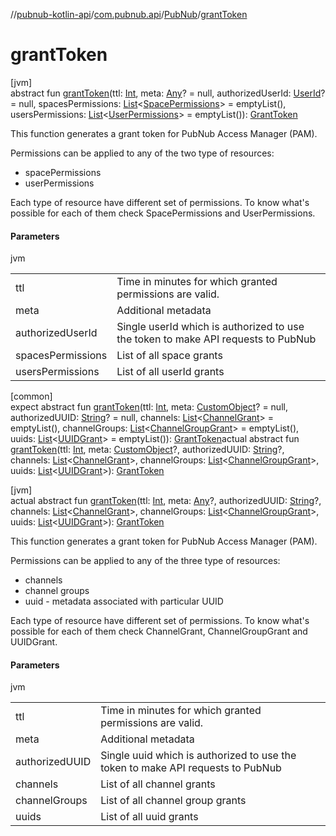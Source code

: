 //[pubnub-kotlin-api](../../../index.md)/[com.pubnub.api](../index.md)/[PubNub](index.md)/[grantToken](grant-token.md)

# grantToken

[jvm]\
abstract fun [grantToken](grant-token.md)(ttl: [Int](https://kotlinlang.org/api/core/kotlin-stdlib/kotlin/-int/index.html), meta: [Any](https://kotlinlang.org/api/core/kotlin-stdlib/kotlin/-any/index.html)? = null, authorizedUserId: [UserId](../../../../../pubnub-kotlin/pubnub-kotlin-core-api/pubnub-kotlin-core-api/com.pubnub.api/-user-id/index.md)? = null, spacesPermissions: [List](https://kotlinlang.org/api/core/kotlin-stdlib/kotlin.collections/-list/index.html)&lt;[SpacePermissions](../../../../../pubnub-kotlin/pubnub-kotlin-api/pubnub-kotlin-api/com.pubnub.api.models.consumer.access_manager.sum/-space-permissions/index.md)&gt; = emptyList(), usersPermissions: [List](https://kotlinlang.org/api/core/kotlin-stdlib/kotlin.collections/-list/index.html)&lt;[UserPermissions](../../../../../pubnub-kotlin/pubnub-kotlin-api/pubnub-kotlin-api/com.pubnub.api.models.consumer.access_manager.sum/-user-permissions/index.md)&gt; = emptyList()): [GrantToken](../../com.pubnub.api.endpoints.access/-grant-token/index.md)

This function generates a grant token for PubNub Access Manager (PAM).

Permissions can be applied to any of the two type of resources:

- 
   spacePermissions
- 
   userPermissions

Each type of resource have different set of permissions. To know what's possible for each of them check SpacePermissions and UserPermissions.

#### Parameters

jvm

| | |
|---|---|
| ttl | Time in minutes for which granted permissions are valid. |
| meta | Additional metadata |
| authorizedUserId | Single userId which is authorized to use the token to make API requests to PubNub |
| spacesPermissions | List of all space grants |
| usersPermissions | List of all userId grants |

[common]\
expect abstract fun [grantToken](grant-token.md)(ttl: [Int](https://kotlinlang.org/api/core/kotlin-stdlib/kotlin/-int/index.html), meta: [CustomObject](../../com.pubnub.kmp/-custom-object/index.md)? = null, authorizedUUID: [String](https://kotlinlang.org/api/core/kotlin-stdlib/kotlin/-string/index.html)? = null, channels: [List](https://kotlinlang.org/api/core/kotlin-stdlib/kotlin.collections/-list/index.html)&lt;[ChannelGrant](../../com.pubnub.api.models.consumer.access_manager.v3/-channel-grant/index.md)&gt; = emptyList(), channelGroups: [List](https://kotlinlang.org/api/core/kotlin-stdlib/kotlin.collections/-list/index.html)&lt;[ChannelGroupGrant](../../com.pubnub.api.models.consumer.access_manager.v3/-channel-group-grant/index.md)&gt; = emptyList(), uuids: [List](https://kotlinlang.org/api/core/kotlin-stdlib/kotlin.collections/-list/index.html)&lt;[UUIDGrant](../../com.pubnub.api.models.consumer.access_manager.v3/-u-u-i-d-grant/index.md)&gt; = emptyList()): [GrantToken](../../com.pubnub.api.endpoints.access/-grant-token/index.md)actual abstract fun [grantToken](grant-token.md)(ttl: [Int](https://kotlinlang.org/api/core/kotlin-stdlib/kotlin/-int/index.html), meta: [CustomObject](../../com.pubnub.kmp/-custom-object/index.md)?, authorizedUUID: [String](https://kotlinlang.org/api/core/kotlin-stdlib/kotlin/-string/index.html)?, channels: [List](https://kotlinlang.org/api/core/kotlin-stdlib/kotlin.collections/-list/index.html)&lt;[ChannelGrant](../../com.pubnub.api.models.consumer.access_manager.v3/-channel-grant/index.md)&gt;, channelGroups: [List](https://kotlinlang.org/api/core/kotlin-stdlib/kotlin.collections/-list/index.html)&lt;[ChannelGroupGrant](../../com.pubnub.api.models.consumer.access_manager.v3/-channel-group-grant/index.md)&gt;, uuids: [List](https://kotlinlang.org/api/core/kotlin-stdlib/kotlin.collections/-list/index.html)&lt;[UUIDGrant](../../com.pubnub.api.models.consumer.access_manager.v3/-u-u-i-d-grant/index.md)&gt;): [GrantToken](../../com.pubnub.api.endpoints.access/-grant-token/index.md)

[jvm]\
actual abstract fun [grantToken](grant-token.md)(ttl: [Int](https://kotlinlang.org/api/core/kotlin-stdlib/kotlin/-int/index.html), meta: [Any](https://kotlinlang.org/api/core/kotlin-stdlib/kotlin/-any/index.html)?, authorizedUUID: [String](https://kotlinlang.org/api/core/kotlin-stdlib/kotlin/-string/index.html)?, channels: [List](https://kotlinlang.org/api/core/kotlin-stdlib/kotlin.collections/-list/index.html)&lt;[ChannelGrant](../../../../../pubnub-kotlin/pubnub-kotlin-api/pubnub-kotlin-api/com.pubnub.api.models.consumer.access_manager.v3/-channel-grant/index.md)&gt;, channelGroups: [List](https://kotlinlang.org/api/core/kotlin-stdlib/kotlin.collections/-list/index.html)&lt;[ChannelGroupGrant](../../../../../pubnub-kotlin/pubnub-kotlin-api/pubnub-kotlin-api/com.pubnub.api.models.consumer.access_manager.v3/-channel-group-grant/index.md)&gt;, uuids: [List](https://kotlinlang.org/api/core/kotlin-stdlib/kotlin.collections/-list/index.html)&lt;[UUIDGrant](../../../../../pubnub-kotlin/pubnub-kotlin-api/pubnub-kotlin-api/com.pubnub.api.models.consumer.access_manager.v3/-u-u-i-d-grant/index.md)&gt;): [GrantToken](../../com.pubnub.api.endpoints.access/-grant-token/index.md)

This function generates a grant token for PubNub Access Manager (PAM).

Permissions can be applied to any of the three type of resources:

- 
   channels
- 
   channel groups
- 
   uuid - metadata associated with particular UUID

Each type of resource have different set of permissions. To know what's possible for each of them check ChannelGrant, ChannelGroupGrant and UUIDGrant.

#### Parameters

jvm

| | |
|---|---|
| ttl | Time in minutes for which granted permissions are valid. |
| meta | Additional metadata |
| authorizedUUID | Single uuid which is authorized to use the token to make API requests to PubNub |
| channels | List of all channel grants |
| channelGroups | List of all channel group grants |
| uuids | List of all uuid grants |
